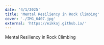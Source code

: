 ```yaml
---
date: '4/1/2025'
title: 'Mental Resiliency in Rock Climbing'
cover: './IMG_6407.jpg'
external: 'https://eikkaj.github.io/'
---
```


Mental Resiliency in Rock Climbing
